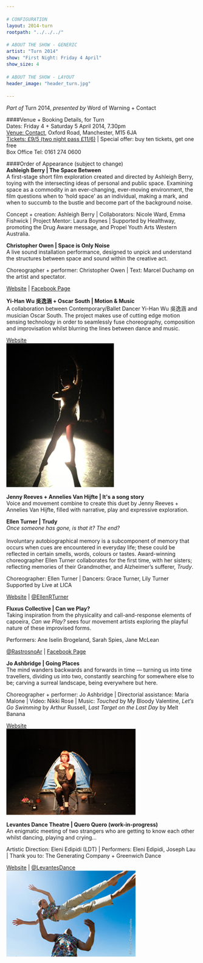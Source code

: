 ```yaml
---

# CONFIGURATION
layout: 2014-turn
rootpath: "../../../"

# ABOUT THE SHOW - GENERIC
artist: "Turn 2014"
show: "First Night: Friday 4 April"
show_size: 4

# ABOUT THE SHOW - LAYOUT
header_image: "header_turn.jpg"

---
```

*Part of* Turn 2014, *presented by* Word of Warning + Contact       
     
####Venue + Booking Details, for Turn        
Dates: Friday 4 + Saturday 5 April 2014, 7.30pm    
[Venue: Contact](http://contactmcr.com/visit/getting-here/), Oxford Road, Manchester, M15 6JA    
[Tickets: £9/5 (two night pass £11/6)](https://contactmcr.com/whats-on/13070-turn-2014/booking/) | Special offer: buy ten tickets, get one free    
Box Office Tel: 0161 274 0600    
        
####Order of Appearance (subject to change)      
**Ashleigh Berry | The Space Between**          
A first-stage short film exploration created and directed by Ashleigh Berry, toying with the intersecting ideas of personal and public space. Examining space as a commodity in an ever-changing, ever-moving environment, the film questions when to 'hold space' as an individual, making a mark, and when to succumb to the bustle and become part of the background noise.

Concept + creation: Ashleigh Berry | Collaborators: Nicole Ward, Emma Fishwick | Project Mentor: Laura Boynes | Supported by Healthway, promoting the Drug Aware message, and Propel Youth Arts Western Australia.        
          
**Christopher Owen | Space is Only Noise**           
A live sound installation performance, designed to unpick and understand the structures between space and sound within the creative act.       
        
Choreographer + performer: Christopher Owen | Text: Marcel Duchamp on the artist and spectator.       
         
[Website](http://percussivecustomerprojectsblog.wordpress.com) | [Facebook Page](http://www.facebook.com/pages/Percussive-Customer-Projects/294267203937911)
	      
**Yi-Han Wu 吳逸涵 + Oscar South | Motion & Music**        
A collaboration between Contemporary/Ballet Dancer Yi-Han Wu 吳逸涵 and musician Oscar South. The project makes use of cutting edge motion sensing technology in order to seamlessly fuse choreography, composition and improvisation whilst blurring the lines between dance and music.        
          
[Website](http://motionmusic.riseresolution.com)    
![Yi-Han Wu 吳逸涵 + Oscar South](YiHanWu3.jpg)    

**Jenny Reeves + Annelies Van Hijfte | It's a song story**        
Voice and movement combine to create this duet by Jenny Reeves + Annelies Van Hijfte, filled with narrative, play and expressive exploration.  
       
          
**Ellen Turner | Trudy**           
*Once someone has gone, is that it? The end?*       
         
Involuntary autobiographical memory is a subcomponent of memory that occurs when cues are encountered in everyday life; these could be reflected in certain smells, words, colours or tastes. Award-winning choreographer Ellen Turner collaborates for the first time, with her sisters; reflecting memories of their Grandmother, and Alzheimer’s sufferer, *Trudy*.     
        
Choreographer: Ellen Turner | Dancers: Grace Turner, Lily Turner      
Supported by Live at LICA      
      
[Website](http://ellenturner.webs.com) | [@EllenRTurner](http://twitter.com/EllenRTurner)     
        
**Fluxus Collective | Can we Play?**        
Taking inspiration from the physicality and call-and-response elements of capoeira, *Can we Play?* sees four movement artists exploring the playful nature of these improvised forms.     
          
Performers: Ane Iselin Brogeland, Sarah Spies, Jane McLean        
           
[@RastrosnoAr](http://twitter.com/RastrosnoAr) | [Facebook Page](http://www.facebook.com/janemcleandanceartist)
           
**Jo Ashbridge | Going Places**      
The mind wanders backwards and forwards in time — turning us into time travellers, dividing us into two, constantly searching for somewhere else to be; carving a surreal landscape, being everywhere but here.       
          
Choreographer + performer: Jo Ashbridge | Directorial assistance: Maria Malone | Video: Nikki Rose | Music: *Touched* by My Bloody Valentine, *Let’s Go Swimming* by Arthur Russell, *Last Target on the Last Day* by Melt Banana         
          
[Website](http://joashbridgedance.wordpress.com)       
![Jo Ashbridge](JoAshbridge1.jpg)    
  
**Levantes Dance Theatre | Quero Quero (work-in-progress)**        
An enigmatic meeting of two strangers who are getting to know each other whilst dancing, playing and crying…      
           
Artistic Direction: Eleni Edipidi (LDT) | Performers: Eleni Edipidi, Joseph Lau | Thank you to: The Generating Company + Greenwich Dance        
        
[Website](http://www.levantesdancetheatre.org) | [@LevantesDance](http://twitter.com/LevantesDance)    
![Levantes Dance Theatre](Levantes3.jpg)    
    
